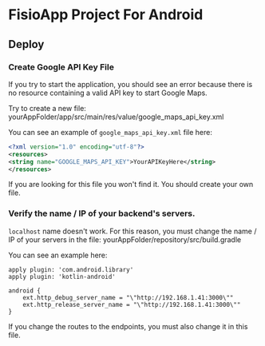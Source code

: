 # FisioApp Project For Android


## Deploy

### Create Google API Key File  

If you try to start the application, you should see an error because there is no resource containing a valid API key to start Google Maps.

Try to create a new file:
yourAppFolder/app/src/main/res/value/google_maps_api_key.xml

You can see an example of `google_maps_api_key.xml` file here:
```xml
<?xml version="1.0" encoding="utf-8"?>
<resources>
<string name="GOOGLE_MAPS_API_KEY">YourAPIKeyHere</string>
</resources>
```

If you are looking for this file you won't find it. You should create your own file.

### Verify the name / IP of your backend's servers.

`localhost` name doesn't work. For this reason, you must change the name / IP of your servers in the file:
yourAppFolder/repository/src/build.gradle

You can see an example here:
```
apply plugin: 'com.android.library'
apply plugin: 'kotlin-android'

android {
    ext.http_debug_server_name = "\"http://192.168.1.41:3000\""
    ext.http_release_server_name = "\"http://192.168.1.41:3000\""
}
```

If you change the routes to the endpoints, you must also change it in this file.

